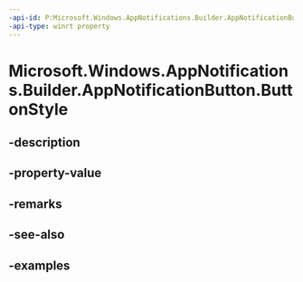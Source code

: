 ```yaml
---
-api-id: P:Microsoft.Windows.AppNotifications.Builder.AppNotificationButton.ButtonStyle
-api-type: winrt property
---
```


# Microsoft.Windows.AppNotifications.Builder.AppNotificationButton.ButtonStyle

<!--
public Microsoft.Windows.AppNotifications.Builder.AppNotificationButtonStyle ButtonStyle { get; set; }
-->


## -description

## -property-value

## -remarks

## -see-also

## -examples


